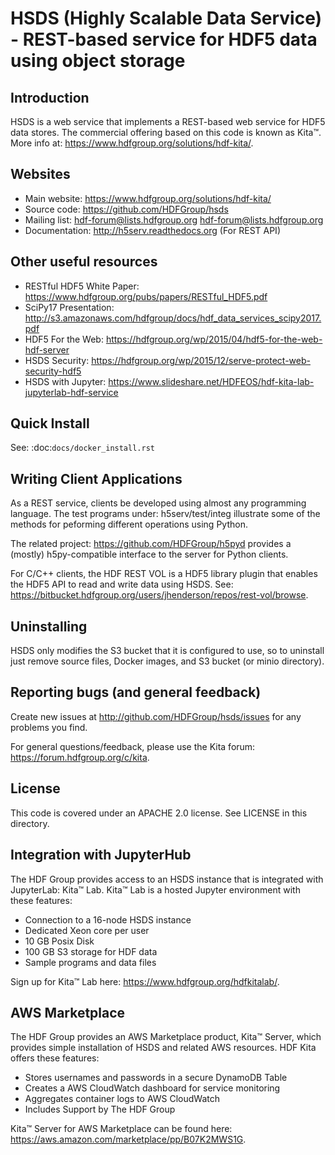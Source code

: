 HSDS (Highly Scalable Data Service) - REST-based service for HDF5 data using object storage
===========================================================================================


Introduction
------------
HSDS is a web service that implements a REST-based web service for HDF5 data stores.
The commercial offering based on this code is known as Kita&trade;.
More info at: https://www.hdfgroup.org/solutions/hdf-kita/. 

Websites
--------

* Main website: https://www.hdfgroup.org/solutions/hdf-kita/ 
* Source code: https://github.com/HDFGroup/hsds
* Mailing list: hdf-forum@lists.hdfgroup.org <hdf-forum@lists.hdfgroup.org>
* Documentation: http://h5serv.readthedocs.org  (For REST API)

Other useful resources
----------------------

* RESTful HDF5 White Paper: https://www.hdfgroup.org/pubs/papers/RESTful_HDF5.pdf  
* SciPy17 Presentation: http://s3.amazonaws.com/hdfgroup/docs/hdf_data_services_scipy2017.pdf 
* HDF5 For the Web: https://hdfgroup.org/wp/2015/04/hdf5-for-the-web-hdf-server
* HSDS Security: https://hdfgroup.org/wp/2015/12/serve-protect-web-security-hdf5 
* HSDS with Jupyter: https://www.slideshare.net/HDFEOS/hdf-kita-lab-jupyterlab-hdf-service 


Quick Install
-------------

See: :doc:`docs/docker_install.rst`
 
 
Writing Client Applications
----------------------------
As a REST service, clients be developed using almost any programming language.  The 
test programs under: h5serv/test/integ illustrate some of the methods for peforming
different operations using Python. 

The related project: https://github.com/HDFGroup/h5pyd provides a (mostly) h5py-compatible 
interface to the server for Python clients.

For C/C++ clients, the HDF REST VOL is a HDF5 library plugin that enables the HDF5 API to read and write data 
using HSDS.  See: https://bitbucket.hdfgroup.org/users/jhenderson/repos/rest-vol/browse. 

Uninstalling
------------

HSDS only modifies the S3 bucket that it is configured to use, so to uninstall just remove 
source files, Docker images, and S3 bucket (or minio directory). 

    
Reporting bugs (and general feedback)
-------------------------------------

Create new issues at http://github.com/HDFGroup/hsds/issues for any problems you find. 

For general questions/feedback, please use the Kita forum: https://forum.hdfgroup.org/c/kita.

License
-------

This code is covered under an APACHE 2.0 license.  See LICENSE in this directory.

Integration with JupyterHub
---------------------------

The HDF Group provides access to an HSDS instance that is integrated with JupyterLab: Kita&trade; Lab.  Kita&trade; Lab is a hosted Jupyter environment with these features:

* Connection to a 16-node HSDS instance
* Dedicated Xeon core per user
* 10 GB Posix Disk
* 100 GB S3 storage for HDF data
* Sample programs and data files

Sign up for Kita&trade; Lab here: https://www.hdfgroup.org/hdfkitalab/. 

AWS Marketplace
---------------

The HDF Group provides an AWS Marketplace product, Kita&trade; Server, which provides simple installation of HSDS
and related AWS resources.  HDF Kita offers these features:

* Stores usernames and passwords in a secure DynamoDB Table
* Creates a AWS CloudWatch dashboard for service monitoring
* Aggregates container logs to AWS CloudWatch
* Includes Support by The HDF Group

Kita&trade; Server for AWS Marketplace can be found here: https://aws.amazon.com/marketplace/pp/B07K2MWS1G. 
